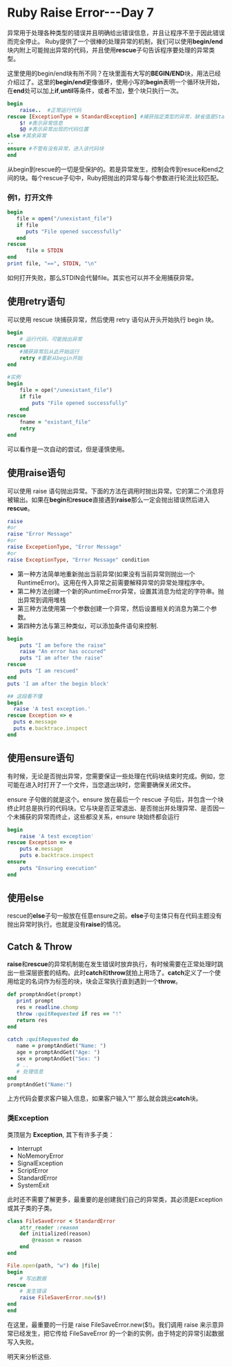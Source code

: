 # Ruby Raise Error---Day 7

异常用于处理各种类型的错误并且明确给出错误信息，并且让程序不至于因此错误而完全停止。
Ruby提供了一个很棒的处理异常的机制，我们可以使用**begin/end**块内附上可能抛出异常的代码，并且使用**rescue**子句告诉程序要处理的异常类型。

这里使用的begin/end块有所不同？在块里面有大写的**BEGIN/END**块，用法已经介绍过了。这里的**begin/end**更像循环，使用小写的**begin**表明一个循环块开始，在**end**处可以加上**if**,**until**等条件，或者不加，整个块只执行一次。

```ruby
begin 
    raise..  #正常运行代码
rescue [ExceptionType = StandardException] #捕获指定类型的异常，缺省值是StandardException。
    $! #表示异常信息
    $@ #表示异常出现的代码位置
else #其余异常
..
ensure #不管有没有异常，进入该代码块
end
```
从begin到rescue的一切是受保护的。若是异常发生，控制会传到resuce和end之间的块。每个rescue子句中，Ruby把抛出的异常与每个参数进行轮流比较匹配。

### 例1，打开文件
```ruby
begin
   file = open("/unexistant_file")
   if file
      puts "File opened successfully"
   end
rescue
      file = STDIN
end
print file, "==", STDIN, "\n"
```
如何打开失败，那么STDIN会代替file。其实也可以并不全用捕获异常。

## 使用**retry**语句
可以使用 rescue 块捕获异常，然后使用 retry 语句从开头开始执行 begin 块。
```ruby
begin
    # 运行代码，可能抛出异常
rescue
    #捕获异常后从此开始运行
    retry #重新从begin开始
end

#实例
begin 
    file = ope("/unexistant_file")
    if file
        puts "File opened successfully"
    end
rescue
    fname = "existant_file"
    retry
end
``` 
可以看作是一次自动的尝试，但是谨慎使用。

## 使用raise语句
可以使用 raise 语句抛出异常。下面的方法在调用时抛出异常。它的第二个消息将被输出。如果在**begin**和**resuce**直接遇到**raise**那么一定会抛出错误然后进入**rescue**。
```ruby
raise
#or
raise "Error Message"
#or
raise ExcepetionType, "Error Message"
#or
raise ExceptionType, "Error Message" condition
```
* 第一种方法简单地重新抛出当前异常(如果没有当前异常则抛出一个RuntimeError)。这用在传入异常之前需要解释异常的异常处理程序中。
* 第二种方法创建一个新的RuntimeError异常，设置其消息为给定的字符串。抛出异常到调用堆栈
* 第三种方法使用第一个参数创建一个异常，然后设置相关的消息为第二个参数。
* 第四种方法与第三种类似，可以添加条件语句来控制.
```ruby
begin
    puts "I am before the raise"
    raise "An error has occured"
    puts "I am after the raise"
rescue
    puts "I am rescued"
end
puts 'I am after the begin block'

## 这段看不懂
begin  
  raise 'A test exception.'  
rescue Exception => e  
  puts e.message  
  puts e.backtrace.inspect  
end
```

## 使用**ensure**语句
有时候，无论是否抛出异常，您需要保证一些处理在代码块结束时完成。例如，您可能在进入时打开了一个文件，当您退出块时，您需要确保关闭文件。

ensure 子句做的就是这个。ensure 放在最后一个 rescue 子句后，并包含一个块终止时总是执行的代码块。它与块是否正常退出、是否抛出并处理异常、是否因一个未捕获的异常而终止，这些都没关系，ensure 块始终都会运行
```ruby
begin
    raise 'A test exception'
rescue Exception => e
    puts e.message
    puts e.backtrace.inspect
ensure
    puts "Ensuring execution"
end
```

## 使用**else**
rescue的**else**子句一般放在任意ensure之前。**else**子句主体只有在代码主题没有抛出异常时执行。也就是没有**raise**的情况。

## **Catch** & **Throw**
**raise**和**rescue**的异常机制能在发生错误时放弃执行，有时候需要在正常处理时跳出一些深层嵌套的结构。此时**catch**和**throw**就拍上用场了。**catch**定义了一个使用给定的名词作为标签的块，块会正常执行直到遇到一个**throw**。
```ruby
def promptAndGet(prompt)
   print prompt
   res = readline.chomp
   throw :quitRequested if res == "!"
   return res
end
 
catch :quitRequested do
   name = promptAndGet("Name: ")
   age = promptAndGet("Age: ")
   sex = promptAndGet("Sex: ")
   # ..
   # 处理信息
end
promptAndGet("Name:")
```
上方代码会要求客户输入信息，如果客户输入“!” 那么就会跳出**catch**块。

### 类Exception
类顶层为 **Exception**, 其下有许多子类：
* Interrupt
* NoMemoryError
* SignalException
* ScriptError
* StandardError
* SystemExit

此时还不需要了解更多，最重要的是创建我们自己的异常类，其必须是Exception或其子类的子类。
```ruby
class FileSaveError < StandardError
    attr_reader :reason
    def initialized(reason)
        @reason = reason
    end
end

File.open(path, "w") do |file|
begin
    # 写出数据
rescue
    # 发生错误
    raise FileSaverError.new($!)
end
end
```
在这里，最重要的一行是 raise FileSaveError.new($!)。我们调用 raise 来示意异常已经发生，把它传给 FileSaveError 的一个新的实例，由于特定的异常引起数据写入失败。

明天来分析这些.



